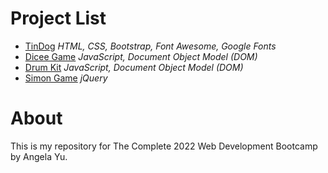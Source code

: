 # Project List
- [TinDog](https://low-earth-orbit.github.io/AngelaWebDev/TinDog/) *HTML, CSS, Bootstrap, Font Awesome, Google Fonts*
- [Dicee Game](https://low-earth-orbit.github.io/AngelaWebDev/Dicee-Game/) *JavaScript, Document Object Model (DOM)*
- [Drum Kit](https://low-earth-orbit.github.io/AngelaWebDev/Drum-Kit/) *JavaScript, Document Object Model (DOM)*
- [Simon Game](https://low-earth-orbit.github.io/AngelaWebDev/Simon-Game/) *jQuery*

# About
This is my repository for The Complete 2022 Web Development Bootcamp by Angela Yu.
